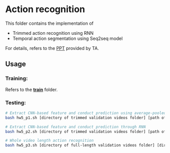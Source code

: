 # Action recognition
This folder contains the implementation of

* Trimmed action recognition using RNN
* Temporal action segmentation using Seq2seq model

For details, refers to the [PPT](https://github.com/thtang/DLCV2018SPRING/blob/master/hw5/dlcv_hw5.pdf) provided by TA.

## Usage
### Training:
Refers to the [**train**](https://github.com/thtang/DLCV2018SPRING/tree/master/hw5/train) folder.


### Testing:
```bash
# Extract CNN-based feature and conduct prediction using average-pooled features
bash hw5_p1.sh [directory of trimmed validation videos folder] [path of ground-truth csv file] [directory of output labels folder]

# Extract CNN-based feature and conduct prediction through RNN
bash hw5_p2.sh [directory of trimmed validation videos folder] [path of ground-truth csv file] [directory of output labels folder]

# Whole video length action recognition
bash hw5_p3.sh [directory of full-length validation videos folder] [directory of output labels folder]
```
